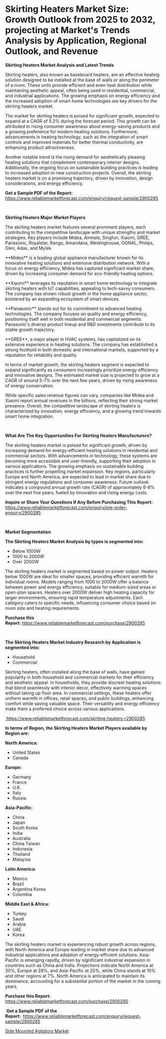 <p><h1>Skirting Heaters Market Size: Growth Outlook from 2025 to 2032, projecting at Market's Trends Analysis by Application, Regional Outlook, and Revenue</h1></p><p><strong>Skirting Heaters Market Analysis and Latest Trends</strong></p>
<p><p>Skirting heaters, also known as baseboard heaters, are an effective heating solution designed to be installed at the base of walls or along the perimeter of a room. These units provide efficient and even heat distribution while maintaining aesthetic appeal, often being used in residential, commercial, and industrial applications. The growing emphasis on energy efficiency and the increased adoption of smart home technologies are key drivers for the skirting heaters market.</p><p>The market for skirting heaters is poised for significant growth, expected to expand at a CAGR of 5.2% during the forecast period. This growth can be attributed to rising consumer awareness about energy-saving products and a growing preference for modern heating solutions. Furthermore, advancements in heating technology, such as the integration of smart controls and improved materials for better thermal conductivity, are enhancing product attractiveness. </p><p>Another notable trend is the rising demand for aesthetically pleasing heating solutions that complement contemporary interior designs. Additionally, the ongoing focus on sustainable building practices is leading to increased adoption in new construction projects. Overall, the skirting heaters market is on a promising trajectory, driven by innovation, design considerations, and energy efficiency.</p></p>
<p><strong>Get a Sample PDF of the Report:&nbsp;</strong> <a href="https://www.reliablemarketforecast.com/enquiry/request-sample/2900285?utm_campaign=2301&utm_medium=2&utm_source=Github&utm_content=ia&utm_term=16032025&utm_id=skirting-heaters">https://www.reliablemarketforecast.com/enquiry/request-sample/2900285</a></p>
<p>&nbsp;</p>
<p><strong>Skirting Heaters Major Market Players</strong></p>
<p><p>The skirting heaters market features several prominent players, each contributing to the competitive landscape with unique strengths and market strategies. Key players include Midea, Airmate, Singfun, Xiaomi, GREE, Panasonic, Royalstar, Rango, Amandana, Westinghouse, OGNAL, Philips, Glen, Adax, and Mylek.</p><p>**Midea** is a leading global appliance manufacturer known for its innovative heating solutions and extensive distribution network. With a focus on energy efficiency, Midea has captured significant market share, driven by increasing consumer demand for eco-friendly heating options.</p><p>**Xiaomi** leverages its reputation in smart home technology to integrate skirting heaters with IoT capabilities, appealing to tech-savvy consumers. The company has shown robust growth in the home appliance sector, bolstered by an expanding ecosystem of smart devices.</p><p>**Panasonic** stands out for its commitment to advanced heating technologies. The company focuses on quality and energy efficiency, positioning itself well in both residential and commercial segments. Panasonic's diverse product lineup and R&D investments contribute to its stable growth trajectory.</p><p>**GREE**, a major player in HVAC systems, has capitalized on its extensive experience in heating solutions. The company has established a strong foothold in both domestic and international markets, supported by a reputation for reliability and quality. </p><p>In terms of market growth, the skirting heaters segment is expected to expand significantly as consumers increasingly prioritize energy efficiency and innovative designs. The estimated market size is projected to grow at a CAGR of around 5-7% over the next few years, driven by rising awareness of energy conservation.</p><p>While specific sales revenue figures can vary, companies like Midea and Xiaomi report annual revenues in the billions, reflecting their strong market presence. Overall, the competitive landscape of skirting heaters is characterized by innovation, energy efficiency, and a growing trend towards smart home integration.</p></p>
<p>&nbsp;</p>
<p><strong>What Are The Key Opportunities For Skirting Heaters Manufacturers?</strong></p>
<p><p>The skirting heaters market is poised for significant growth, driven by increasing demand for energy-efficient heating solutions in residential and commercial sectors. With advancements in technology, these systems are becoming more accessible and user-friendly, supporting their adoption in various applications. The growing emphasis on sustainable building practices is further propelling market expansion. Key regions, particularly Europe and North America, are expected to lead in market share due to stringent energy regulations and consumer awareness. Future outlook indicates a compound annual growth rate (CAGR) of approximately 6-8% over the next five years, fueled by innovation and rising energy costs.</p></p>
<p><strong>Inquire or Share Your Questions If Any Before Purchasing This Report:</strong> <a href="https://www.reliablemarketforecast.com/enquiry/pre-order-enquiry/2900285?utm_campaign=2301&utm_medium=2&utm_source=Github&utm_content=ia&utm_term=16032025&utm_id=skirting-heaters">https://www.reliablemarketforecast.com/enquiry/pre-order-enquiry/2900285</a></p>
<p>&nbsp;</p>
<p><strong>Market Segmentation</strong></p>
<p><strong>The Skirting Heaters Market Analysis by types is segmented into:</strong></p>
<p><ul><li>Below 1000W</li><li>1000 to 2000W</li><li>Over 2000W</li></ul></p>
<p><p>The skirting heaters market is segmented based on power output. Heaters below 1000W are ideal for smaller spaces, providing efficient warmth for individual rooms. Models ranging from 1000 to 2000W offer a balance between power and energy efficiency, suitable for medium-sized areas or open-plan spaces. Heaters over 2000W deliver high heating capacity for larger environments, ensuring rapid temperature adjustments. Each category caters to specific needs, influencing consumer choice based on room size and heating requirements.</p></p>
<p><strong>Purchase this Report:&nbsp;</strong><a href="https://www.reliablemarketforecast.com/purchase/2900285?utm_campaign=2301&utm_medium=2&utm_source=Github&utm_content=ia&utm_term=16032025&utm_id=skirting-heaters">https://www.reliablemarketforecast.com/purchase/2900285</a></p>
<p>&nbsp;</p>
<p><strong>The Skirting Heaters Market Industry Research by Application is segmented into:</strong></p>
<p><ul><li>Household</li><li>Commercial</li></ul></p>
<p><p>Skirting heaters, often installed along the base of walls, have gained popularity in both household and commercial markets for their efficiency and aesthetic appeal. In households, they provide discreet heating solutions that blend seamlessly with interior decor, effectively warming spaces without taking up floor area. In commercial settings, these heaters offer uniform warmth in offices, retail spaces, and public buildings, enhancing comfort while saving valuable space. Their versatility and energy efficiency make them a preferred choice across various applications.</p></p>
<p><a href="https://www.reliablemarketforecast.com/skirting-heaters-r2900285?utm_campaign=2301&utm_medium=2&utm_source=Github&utm_content=ia&utm_term=16032025&utm_id=skirting-heaters">&nbsp;https://www.reliablemarketforecast.com/skirting-heaters-r2900285</a></p>
<p><strong>In terms of Region, the Skirting Heaters Market Players available by Region are:</strong></p>
<p>
    <p> <strong> North America: </strong>
        <ul>
            <li>United States</li>
            <li>Canada</li>
        </ul>
        </p> 
    <p> <strong> Europe: </strong>
        <ul>
            <li>Germany</li>
            <li>France</li>
            <li>U.K.</li>
            <li>Italy</li>
            <li>Russia</li>
        </ul>
        </p> 
    <p> <strong> Asia-Pacific: </strong>
        <ul>
            <li>China</li>
            <li>Japan</li>
            <li>South Korea</li>
            <li>India</li>
            <li>Australia</li>
            <li>China Taiwan</li>
            <li>Indonesia</li>
            <li>Thailand</li>
            <li>Malaysia</li>
        </ul>
        </p> 
    <p> <strong> Latin America: </strong>
        <ul>
            <li>Mexico</li>
            <li>Brazil</li>
            <li>Argentina Korea</li>
            <li>Colombia</li>
        </ul>
        </p> 
    <p> <strong> Middle East & Africa: </strong>
        <ul>
            <li>Turkey</li>
            <li>Saudi</li>
            <li>Arabia</li>
            <li>UAE</li>
            <li>Korea</li>
        </ul>
    </p>
    </p>
<p><p>The skirting heaters market is experiencing robust growth across regions, with North America and Europe leading in market share due to advanced industrial applications and adoption of energy-efficient solutions. Asia-Pacific is emerging rapidly, driven by significant industrial expansion in countries such as China and India. Projections indicate North America at 30%, Europe at 28%, and Asia-Pacific at 25%, while China stands at 10% and other regions at 7%. North America is anticipated to maintain its dominance, accounting for a substantial portion of the market in the coming years.</p></p>
<p><strong>Purchase this Report: </strong><a href="https://www.reliablemarketforecast.com/purchase/2900285?utm_campaign=2301&utm_medium=2&utm_source=Github&utm_content=ia&utm_term=16032025&utm_id=skirting-heaters">https://www.reliablemarketforecast.com/purchase/2900285</a></p>
<p>&nbsp;<strong>Get a Sample PDF of the Report:&nbsp;&nbsp;</strong><a href="https://www.reliablemarketforecast.com/enquiry/request-sample/2900285?utm_campaign=2301&utm_medium=2&utm_source=Github&utm_content=ia&utm_term=16032025&utm_id=skirting-heaters">https://www.reliablemarketforecast.com/enquiry/request-sample/2900285</a></p>
<p><strong></strong></p>
<p><p><a href="https://github.com/kbollin866/Market-Research-Report-List-1/blob/main/side-mounted-agitators-market.md?utm_campaign=2301&utm_medium=2&utm_source=Github&utm_content=ia&utm_term=16032025&utm_id=skirting-heaters">Side Mounted Agitators Market</a></p></p>